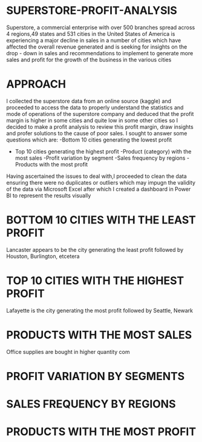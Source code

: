 # SUPERSTORE-PROFIT-ANALYSIS

Superstore, a commercial enterprise with over 500 branches spread across 4 regions,49 states and  531 cities in the United States of America is experiencing a major decline in sales in a number of cities  which have affected the overall revenue generated and is seeking for insights on the drop - down in sales and recommendations to implement to generate more sales and profit for the growth of the business in the various cities
# APPROACH
I collected the superstore data from an online source (kaggle) and proceeded to access the data to properly understand the statistics and mode of operations of the superstore company and deduced that the profit margin is higher in some cities and quite low in some other cities so I decided to make a profit analysis to review this profit margin, draw insights and profer solutions to the cause of poor sales.
I sought to answer some questions which are:
-Bottom 10 cities generating the lowest profit
- Top 10 cities generating the highest profit
-Product (category) with the most sales
-Profit variation by segment
-Sales frequency by regions
-Products with the most profit

Having ascertained the issues to deal with,I proceeded to clean the data ensuring there were no duplicates or outliers which may impugn the validity of the data via Microsoft Excel after which I created  a dashboard in Power BI to represent the results visually

# BOTTOM 10 CITIES WITH THE LEAST PROFIT
Lancaster appears to be the city generating the least profit followed by  Houston, Burlington, etcetera

# TOP 10 CITIES WITH THE HIGHEST PROFIT
Lafayette is the city generating the most profit  followed by Seattle, Newark

# PRODUCTS WITH THE MOST SALES
Office supplies are bought in higher quantity com

# PROFIT VARIATION BY SEGMENTS

# SALES FREQUENCY BY REGIONS

# PRODUCTS WITH THE MOST PROFIT





